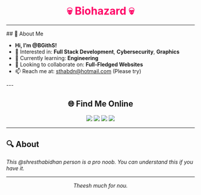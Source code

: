 <div align="center">
  <h1 style="color: #ff0066;">💀 Biohazard 💀</h1>
</div>

---
<div style="background:url('GBanner1.jfif')">
## 👋 About Me

- **Hi, I’m @BGithS!**
- 👀 Interested in: **Full Stack Development**, **Cybersecurity**, **Graphics**
- 🌱 Currently learning: **Engineering**
- 💞️ Looking to collaborate on: **Full-Fledged Websites**
- 📫 Reach me at: [sthabdn@hotmail.com](mailto:sthabdn@hotmail.com) (Please try)
</div>
---

<div align="center">
  <h2>🌐 Find Me Online</h2>
  <a href="https://bit.ly/3bkAEry"><img src="https://img.shields.io/badge/YouTube-Channel-red?style=for-the-badge&logo=youtube"></a>
  <a href="https://bit.ly/3KyK7Lk"><img src="https://img.shields.io/badge/Blogspot-Blog-orange?style=for-the-badge&logo=blogger"></a>
  <a href="https://bit.ly/3CganGS"><img src="https://img.shields.io/badge/WordPress-Site-blue?style=for-the-badge&logo=wordpress"></a>
  <a href="https://b62s.glitch.me"><img src="https://img.shields.io/badge/More-Links-purple?style=for-the-badge&logo=linktree"></a>
</div>

---

## 🔍 About

*This @shresthabidhan person is a pro noob. You can understand this if you have it.*

---

<div align="center">
  <em>Theesh much for nou.</em>
</div>

